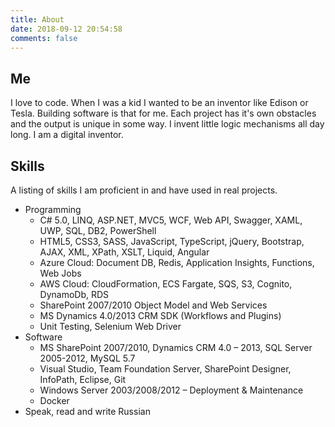 ```yaml
---
title: About
date: 2018-09-12 20:54:58
comments: false
---
```


## Me
I love to code. When I was a kid I wanted to be an inventor like Edison or Tesla. Building software is that for me. Each project has it's own obstacles and the output is unique in some way. I invent little logic mechanisms all day long. I am a digital inventor.

## Skills
A listing of skills I am proficient in and have used in real projects. 

- Programming
    - C# 5.0, LINQ, ASP.NET, MVC5, WCF, Web API, Swagger, XAML, UWP, SQL, DB2, PowerShell
    - HTML5, CSS3, SASS, JavaScript, TypeScript, jQuery, Bootstrap, AJAX, XML, XPath, XSLT, Liquid, Angular
    - Azure Cloud: Document DB, Redis, Application Insights, Functions, Web Jobs
    - AWS Cloud: CloudFormation, ECS Fargate, SQS, S3, Cognito, DynamoDb, RDS
    - SharePoint 2007/2010 Object Model and Web Services
    - MS Dynamics 4.0/2013 CRM SDK (Workflows and Plugins)
    - Unit Testing, Selenium Web Driver
- Software
    - MS SharePoint 2007/2010, Dynamics CRM 4.0 – 2013, SQL Server 2005-2012, MySQL 5.7
    - Visual Studio, Team Foundation Server, SharePoint Designer, InfoPath, Eclipse, Git
    - Windows Server 2003/2008/2012 – Deployment & Maintenance
    - Docker
- Speak, read and write Russian
